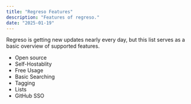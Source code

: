 ```yaml
---
title: "Regreso Features"
description: "Features of regreso."
date: "2025-01-19"
---
```


Regreso is getting new updates nearly every day, but this list serves as a basic overview of supported features.

- Open source
- Self-Hostablity
- Free Usage
- Basic Searching
- Tagging
- Lists
- GitHub SSO
